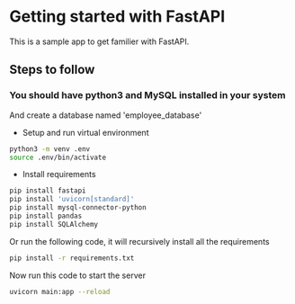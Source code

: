 # Getting started with FastAPI
This is a sample app to get familier with FastAPI.

## Steps to follow
### You should have python3 and MySQL installed in your system
And create a database named 'employee_database'

- Setup and run virtual environment
``` bash
python3 -m venv .env
source .env/bin/activate
```
- Install requirements
``` bash
pip install fastapi
pip install 'uvicorn[standard]'
pip install mysql-connector-python
pip install pandas
pip install SQLAlchemy
```
Or run the following code, it will recursively install all the requirements
``` bash
pip install -r requirements.txt
```

Now run this code to start the server
``` bash
uvicorn main:app --reload
```
